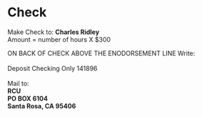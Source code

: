 # Check<br>
Make Check to: <b>Charles Ridley</b><br>Amount = number of hours X $300

ON BACK OF CHECK ABOVE THE ENODORSEMENT LINE Write:<br><br>Deposit Checking Only 141896
<br><br>Mail to: <b><br>RCU<br>PO BOX 6104<br>Santa Rosa, CA 95406
